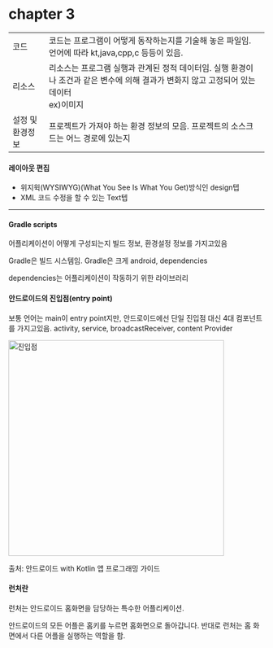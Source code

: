 <h1>chapter 3</h3>
<table borer="1">
 <tr>
<td>코드</td>
<td>코드는 프로그램이 어떻게 동작하는지를 기술해 놓은 파일임. 언어에 따라 kt,java,cpp,c 등등이 있음.</td>
</tr>
<tr> 
 <td>리소스</td>
<td>리소스는 프로그램 실행과 관계된 정적 데이터임. 실행 환경이나 조건과 같은 변수에 의해 결과가 변화지 않고 고정되어 있는 데이터 <br>ex)이미지 </td>
</tr>
<tr> 
<td>설정 및 환경정보</td>
<td> 프로젝트가 가져야 하는 환경 정보의 모음. 프로젝트의 소스크드는 어느 경로에 있는지 </td>
</tr>
</table>
<h4>레이아웃 편집</h4>
<ul>
<li>위지윅(WYSIWYG)(What You See Is What You Get)방식인 design텝
<li>XML 코드 수정을 할 수 있는 Text텝
</ul>

<hr>
<h4>Gradle scripts</h4>
<p>어플리케이션이 어떻게 구성되는지 빌드 정보, 환경설정 정보를 가지고있음</p>
<p>Gradle은 빌드 시스템임. Gradle은 크게 android, dependencies</p>
<p>dependencies는 어플리케이션이 작동하기 위한 라이브러리

<h4>안드로이드의 진입점(entry point)</h4>
<p>보통 언어는 main이 entry point지만, 안드로이드에선 단일 진입점 대신 4대 컴포넌트를
가지고있음. activity, service, broadcastReceiver, content Provider</p>
<img width="424" alt="진입점" src="https://user-images.githubusercontent.com/24909625/89642320-91e8f180-d8ee-11ea-93cf-fecdc01367af.PNG">
<p>출처: 안드로이드 with Kotlin 앱 프로그래밍 가이드</p>

<h4>런처란</h4>
<p>런처는 안드로이드 홈화면을 담당하는 특수한 어플리케이션.</p>
<p>안드로이드의 모든 어플은 홈키를 누르면 홈화면으로 돌아갑니다. 반대로 런처는
홈 화면에서 다른 어플을 실행하는 역할을 함.</p>